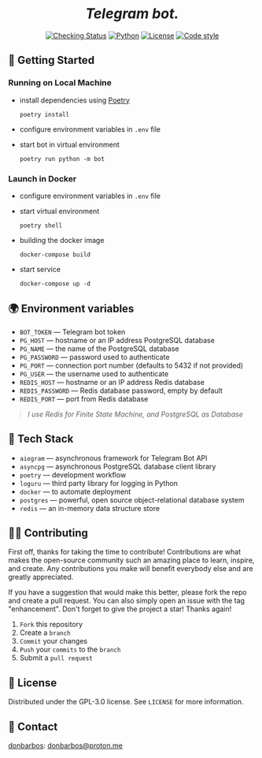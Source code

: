 <h1 align="center"><em>Telegram bot.</em></h1>

<p align="center">
<a href="https://github.com/donBarbos/telegram-bot-template/actions/workflows/checks.yml"><img src="https://img.shields.io/github/workflow/status/donBarbos/telegram-bot-template/Checks?label=checks&style=plastic" alt="Checking Status"></a>
<a href="https://www.python.org/downloads"><img src="https://img.shields.io/badge/Python-3.7%2B-blue?style=plastic" alt="Python"></a>
<a href="https://github.com/donBarbos/telegram-bot-template/blob/master/LICENSE"><img src="https://img.shields.io/github/license/donBarbos/telegram-bot-template?style=plastic" alt="License"></a>
<a href="https://github.com/psf/black"><img src="https://img.shields.io/badge/code%20style-black-000000.svg?style=plastic" alt="Code style"></a>
<p>


## 🚀 Getting Started

### Running on Local Machine

- install dependencies using [Poetry](https://python-poetry.org "python package manager")
    ```
    poetry install
    ```
- configure environment variables in `.env` file

- start bot in virtual environment
    ```
    poetry run python -m bot
    ```

### Launch in Docker

- configure environment variables in `.env` file

- start virtual environment
    ```
    poetry shell
    ```
- building the docker image
    ```
    docker-compose build
    ```
- start service
    ```
    docker-compose up -d
    ```


## 🌍 Environment variables

- `BOT_TOKEN` — Telegram bot token
- `PG_HOST` — hostname or an IP address PostgreSQL database
- `PG_NAME` — the name of the PostgreSQL database
- `PG_PASSWORD` — password used to authenticate
- `PG_PORT` — connection port number (defaults to 5432 if not provided)
- `PG_USER` — the username used to authenticate
- `REDIS_HOST` — hostname or an IP address Redis database
- `REDIS_PASSWORD` — Redis database password, empty by default
- `REDIS_PORT` — port from Redis database

> *I use Redis for Finite State Machine, and PostgreSQL as Database*


## 🔧 Tech Stack

- `aiogram` — asynchronous framework for Telegram Bot API
- `asyncpg` — asynchronous PostgreSQL database client library
- `poetry` — development workflow
- `loguru` — third party library for logging in Python
- `docker` — to automate deployment
- `postgres` — powerful, open source object-relational database system
- `redis` — an in-memory data structure store


## 👷🏾 Contributing

First off, thanks for taking the time to contribute! Contributions are what makes the open-source community such an amazing place to learn, inspire, and create. Any contributions you make will benefit everybody else and are greatly appreciated.

If you have a suggestion that would make this better, please fork the repo and create a pull request. You can also simply open an issue with the tag "enhancement". Don't forget to give the project a star! Thanks again!

1. `Fork` this repository
2. Create a `branch`
3. `Commit` your changes
4. `Push` your `commits` to the `branch`
5. Submit a `pull request`



## 📝 License

Distributed under the GPL-3.0 license. See `LICENSE` for more information.


## 📢 Contact

[donbarbos](https://github.com/donBarbos): donbarbos@proton.me
